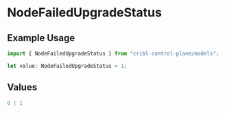 # NodeFailedUpgradeStatus

## Example Usage

```typescript
import { NodeFailedUpgradeStatus } from "cribl-control-plane/models";

let value: NodeFailedUpgradeStatus = 1;
```

## Values

```typescript
0 | 1
```